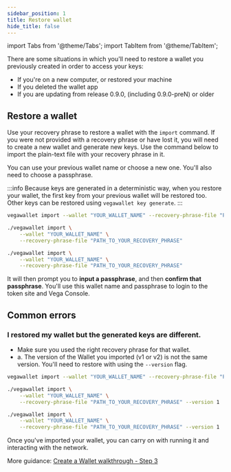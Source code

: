 ```yaml
---
sidebar_position: 1
title: Restore wallet
hide_title: false
---
```


import Tabs from '@theme/Tabs';
import TabItem from '@theme/TabItem';

There are some situations in which you'll need to restore a wallet you previously created in order to access your keys:
* If you're on a new computer, or restored your machine
* If you deleted the wallet app 
* If you are updating from release 0.9.0, (including 0.9.0-preN) or older

## Restore a wallet

Use your recovery phrase to restore a wallet with the `import` command. If you were not provided with a recovery phrase or have lost it, you will need to create a new wallet and generate new keys. Use the command below to import the plain-text file with your recovery phrase in it. 

You can use your previous wallet name or choose a new one. You'll also need to choose a passphrase.

:::info 
Because keys are generated in a deterministic way, when you restore your wallet, the first key from your previous wallet will be restored too. Other keys can be restored using `vegawallet key generate`.
:::

<Tabs groupId="operating-systems">
<TabItem value="windows" label="Windows">

```bash
vegawallet import --wallet "YOUR_WALLET_NAME" --recovery-phrase-file "PATH_TO_YOUR_RECOVERY-PHRASE"
```
</TabItem>
<TabItem value="mac" label="MacOS">

```bash
./vegawallet import \
    --wallet "YOUR_WALLET_NAME" \
    --recovery-phrase-file "PATH_TO_YOUR_RECOVERY_PHRASE"
```
</TabItem>
<TabItem value="linux" label="Linux">

```bash
./vegawallet import \
    --wallet "YOUR_WALLET_NAME" \
    --recovery-phrase-file "PATH_TO_YOUR_RECOVERY_PHRASE"
```
</TabItem>
</Tabs>

It will then prompt you to **input a passphrase**, and then **confirm that passphrase**. You'll use this wallet name and passphrase to login to the token site and Vega Console.

## Common errors 

### I restored my wallet but the generated keys are different.
* Make sure you used the right recovery phrase for that wallet. 
* a. The version of the Wallet you imported (v1 or v2) is not the same version. You'll need to restore with using the `--version` flag. 

<Tabs groupId="operating-systems">
<TabItem value="windows" label="Windows">

```bash
vegawallet import --wallet "YOUR_WALLET_NAME" --recovery-phrase-file "PATH_TO_YOUR_RECOVERY-PHRASE" --version 1
```
</TabItem>
<TabItem value="mac" label="MacOS">

```bash
./vegawallet import \
    --wallet "YOUR_WALLET_NAME" \
    --recovery-phrase-file "PATH_TO_YOUR_RECOVERY_PHRASE" --version 1
```
</TabItem>
<TabItem value="linux" label="Linux">

```bash
./vegawallet import \
    --wallet "YOUR_WALLET_NAME" \
    --recovery-phrase-file "PATH_TO_YOUR_RECOVERY_PHRASE" --version 1
```
</TabItem>
</Tabs>

Once you've imported your wallet, you can carry on with running it and interacting with the network. 

More guidance: [Create a Wallet walkthrough - Step 3](/docs/tools/vega-wallet/CLI-wallet/create-wallet#3-choose-a-network) 